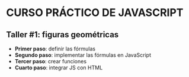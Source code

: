 # CURSO PRÁCTICO DE JAVASCRIPT



##  Taller #1: figuras geométricas

- **Primer paso**: definir las fórmulas
- **Segundo paso**: implementar las fórmulas en JavaScript
- **Tercer paso**: crear funciones 
- **Cuarto paso**: integrar JS con HTML

